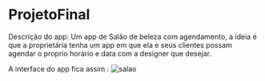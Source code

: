 # ProjetoFinal

Descrição do app: Um app de Salão de beleza com agendamento, a ideia é que a proprietária tenha um app em que ela e seus clientes possam agendar o proprio horário e data com a designer que desejar.

A interface do app fica assim :
![salao](https://github.com/LuanaLB/ProjetoFinal/assets/97992822/abb8f5e1-2e18-46e5-8e01-575f62d53ff9)
